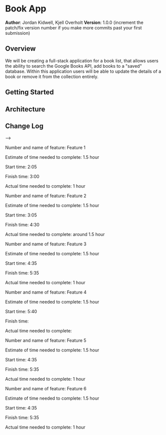 # Book App

**Author**: Jordan Kidwell, Kjell Overholt
**Version**: 1.0.0 (increment the patch/fix version number if you make more commits past your first submission)

## Overview
<!-- Provide a high level overview of what this application is and why you are building it, beyond the fact that it's an assignment for a Code 301 class. (i.e. What's your problem domain?) -->
We will be creating a full-stack application for a book list, that allows users the ability to search the Google Books API, add books to a "saved" database. Within this application users will be able to update the details of a book or remove it from the collection entirely. 

## Getting Started
<!-- What are the steps that a user must take in order to build this app on their own machine and get it running? -->

## Architecture
<!-- Provide a detailed description of the application design. What technologies (languages, libraries, etc) you're using, and any other relevant design information. -->

## Change Log
<!-- Use this area to document the iterative changes made to your application as each feature is successfully implemented. Use time stamps. Here's an examples:

01-01-2001 4:59pm - Application now has a fully-functional express server, with GET and POST routes for the book resource.

## Credits and Collaborations
<!-- Give credit (and a link) to other people or resources that helped you build this application. -->
-->

Number and name of feature: Feature 1

Estimate of time needed to complete: 1.5 hour

Start time: 2:05

Finish time: 3:00

Actual time needed to complete: 1 hour

Number and name of feature: Feature 2

Estimate of time needed to complete: 1.5 hour

Start time: 3:05

Finish time: 4:30

Actual time needed to complete: around 1.5 hour

Number and name of feature: Feature 3

Estimate of time needed to complete: 1.5 hour

Start time: 4:35

Finish time: 5:35

Actual time needed to complete: 1 hour


Number and name of feature: Feature 4

Estimate of time needed to complete: 1.5 hour

Start time: 5:40

Finish time: 

Actual time needed to complete: 


Number and name of feature: Feature 5

Estimate of time needed to complete: 1.5 hour

Start time: 4:35

Finish time: 5:35

Actual time needed to complete: 1 hour


Number and name of feature: Feature 6

Estimate of time needed to complete: 1.5 hour

Start time: 4:35

Finish time: 5:35

Actual time needed to complete: 1 hour


